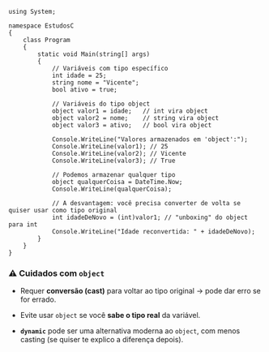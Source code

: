 ```
using System;

namespace EstudosC
{
    class Program
    {
        static void Main(string[] args)
        {
            // Variáveis com tipo específico
            int idade = 25;
            string nome = "Vicente";
            bool ativo = true;

            // Variáveis do tipo object
            object valor1 = idade;   // int vira object
            object valor2 = nome;    // string vira object
            object valor3 = ativo;   // bool vira object

            Console.WriteLine("Valores armazenados em 'object':");
            Console.WriteLine(valor1); // 25
            Console.WriteLine(valor2); // Vicente
            Console.WriteLine(valor3); // True

            // Podemos armazenar qualquer tipo
            object qualquerCoisa = DateTime.Now;
            Console.WriteLine(qualquerCoisa);

            // A desvantagem: você precisa converter de volta se quiser usar como tipo original
            int idadeDeNovo = (int)valor1; // "unboxing" do object para int
            Console.WriteLine("Idade reconvertida: " + idadeDeNovo);
        }
    }
}

```

### ⚠️ Cuidados com `object`

- Requer **conversão (cast)** para voltar ao tipo original → pode dar erro se for errado.
    
- Evite usar `object` se você **sabe o tipo real** da variável.
    
- **`dynamic`** pode ser uma alternativa moderna ao `object`, com menos casting (se quiser te explico a diferença depois).
